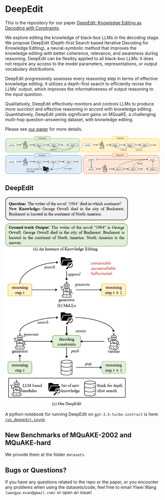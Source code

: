 # DeepEdit

This is the repository for our paper [DeepEdit: Knowledge Editing as Decoding with Constraints](https://arxiv.org/abs/2401.10471).

We explore editing the knowledge of black-box LLMs in the decoding stage. We propose DeepEdit (Depth-first Search based Iterative Decoding for Knowledge Editing), a neural-symbolic method that improves the knowledge editing with better coherence, relevance, and awareness during reasoning. DeepEdit can be flexibly applied to all black-box LLMs: it does not require any access to the model parameters, representations, or output vocabulary distributions. 

DeepEdit progressively assesses every reasoning step in terms of effective knowledge editing. It utilizes a depth-first search to efficiently revise the LLMs' output, which improves the informativeness of output reasoning to the input question. 

Qualitatively, DeepEdit effectively monitors and controls LLMs to produce more succinct and effective reasoning in accord with knowledge editing. Quantitatively, DeepEdit yields significant gains on MQuaKE, a challenging multi-hop question-answering dataset, with knowledge editing.

Please see [our paper](https://arxiv.org/abs/2401.10471) for more details.

<img src="fig/fig_10.png" width="800">

## DeepEdit
<img src="fig/fig_5.png" width="400">

A python notebook for running DeepEdit on `gpt-3.5-turbo-instruct` is here: [`run_deepedit.ipynb`](https://github.com/wangywUST/DeepEdit/blob/main/run_deepedit.ipynb).

## New Benchmarks of MQuAKE-2002 and MQuAKE-hard

We provide them at the folder `datasets`.

## Bugs or Questions?
If you have any questions related to the repo or the paper, or you encounter any problems when using the datasets/code, feel free to email Yiwei Wang `(wangyw.evan@gmail.com)` or open an issue!